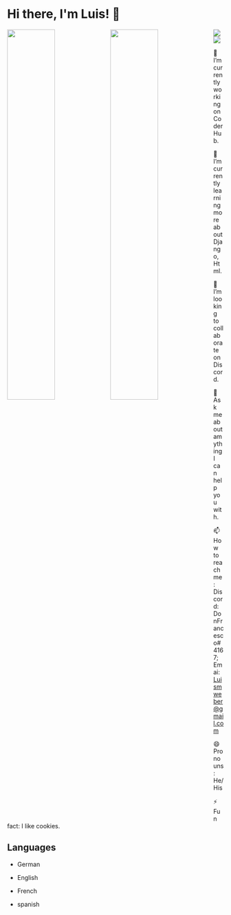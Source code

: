 # Hi there, I'm Luis! 👋 

<img align="left" width="47%" src="https://github-readme-stats.vercel.app/api?username=D0nFrancesco&show_icons=true&theme=radical" />

<img align="left" width="47%" src="https://github-readme-stats.vercel.app/api/top-langs/?username=D0nFrancesco&layout=compact)](https://github.com/anuraghazra/github-readme-stats"/>

<img align='left' src='https://img.shields.io/badge/python-3670A0?style=for-the-badge&logo=python&logoColor=ffdd54'/>

<img src="https://img.shields.io/badge/html5-%23E34F26.svg?style=for-the-badge&logo=html5&logoColor=white" />


🔭 I’m currently working on CoderHub.

🌱 I’m currently learning more about Django, Html.

👯 I’m looking to collaborate on Discord.

💬 Ask me about amything I can help you with.

📫 How to reach me: Discord: DonFrancesco#4167; Emai: Luismweber@gmail.com

😄 Pronouns: He/His

⚡ Fun fact: I like cookies.
                                                                                            
## Languages
- German

- English

- French 

- spanish
